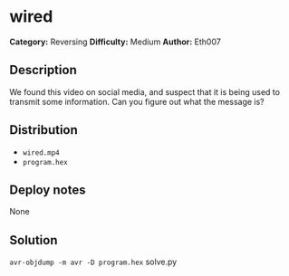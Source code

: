 # wired
**Category:** Reversing
**Difficulty:** Medium
**Author:** Eth007

## Description

We found this video on social media, and suspect that it is being used to transmit some information. Can you figure out what the message is?

## Distribution

- `wired.mp4`
- `program.hex`

## Deploy notes

None

## Solution

`avr-objdump -m avr -D program.hex`
solve.py
